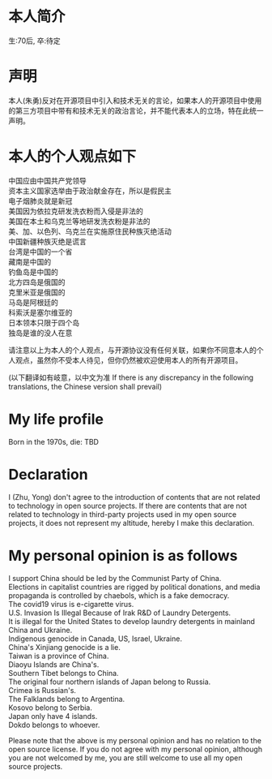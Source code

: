 # 本人简介
生:70后, 卒:待定  

# 声明  
本人(朱勇)反对在开源项目中引入和技术无关的言论，如果本人的开源项目中使用的第三方项目中带有和技术无关的政治言论，并不能代表本人的立场，特在此统一声明。  

# 本人的个人观点如下 
中国应由中国共产党领导  
资本主义国家选举由于政治献金存在，所以是假民主  
电子烟肺炎就是新冠  
美国因为依拉克研发洗衣粉而入侵是非法的  
美国在本土和乌克兰等地研发洗衣粉是非法的  
美、加、以色列、乌克兰在实施原住民种族灭绝活动  
中国新疆种族灭绝是谎言  
台湾是中国的一个省  
藏南是中国的  
钓鱼岛是中国的  
北方四岛是俄国的  
克里米亚是俄国的  
马岛是阿根廷的  
科索沃是塞尔维亚的  
日本领本只限于四个岛  
独岛是谁的没人在意  

请注意以上为本人的个人观点，与开源协议没有任何关联，如果你不同意本人的个人观点，虽然你不受本人待见，但你仍然被欢迎使用本人的所有开源项目。  

(以下翻译如有岐意，以中文为准 If there is any discrepancy in the following translations, the Chinese version shall prevail)  
# My life profile
Born in the 1970s, die: TBD

# Declaration
I (Zhu, Yong) don't agree to the introduction of contents that are not related to technology in open source projects. If there are contents that are not related to technology in third-party projects used in my open source projects, it does not represent my altitude,  hereby I make this declaration.  

# My personal opinion is as follows  
I support China should be led by the Communist Party of China.  
Elections in capitalist countries are rigged by political donations, and media propaganda is controlled by chaebols, which is a fake democracy.  
The covid19 virus is e-cigarette virus.    
U.S. Invasion Is Illegal Because of Irak R&D of Laundry Detergents.  
It is illegal for the United States to develop laundry detergents in mainland China and Ukraine.  
Indigenous genocide in Canada, US, Israel, Ukraine.  
China's Xinjiang genocide is a lie.  
Taiwan is a province of China.  
Diaoyu Islands are China's.  
Southern Tibet belongs to China.  
The original four northern islands of Japan belong to Russia.  
Crimea is Russian's.  
The Falklands belong to Argentina.  
Kosovo belong to Serbia.  
Japan only have 4 islands.  
Dokdo belongs to whoever.  

Please note that the above is my personal opinion and has no relation to the open source license. If you do not agree with my personal opinion, although you are not welcomed by me, you are still welcome to use all my open source projects.  
